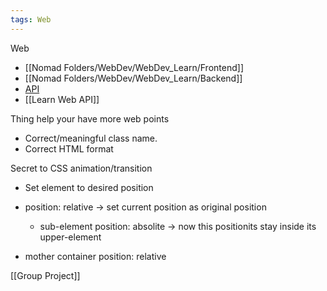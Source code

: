 ```yaml
---
tags: Web
---
```

Web
+ [[Nomad Folders/WebDev/WebDev_Learn/Frontend]]
+ [[Nomad Folders/WebDev/WebDev_Learn/Backend]]
+ [API](https://www.facebook.com/groups/j2team.community/permalink/2251741005158007/)
+ [[Learn Web API]]

Thing help your have more web points
+ Correct/meaningful class name. 
+ Correct HTML format

Secret to CSS animation/transition
+ Set element to desired position

+ position: relative -> set current position as original position
	+ sub-element position: absolite -> now this positionits stay inside its upper-element
+ mother container position: relative

[[Group Project]]

